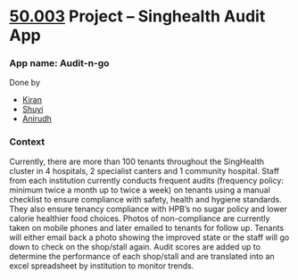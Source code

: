 # [50.003](https://istd.sutd.edu.sg/undergraduate/courses/50003-elements-of-software-construction) Project – Singhealth Audit App
### App name: Audit-n-go
Done by 
- [Kiran](https://github.com/KiranM27)
- [Shuyi](https://github.com/shuyi) 
- [Anirudh](https://github.com/Anirudh181001)

### Context
Currently, there are more than 100 tenants throughout the SingHealth cluster in 4 hospitals, 2 specialist canters and 1 community hospital. Staff from each institution currently conducts frequent audits (frequency policy: minimum twice a month up to twice a week) on tenants using a manual checklist to ensure compliance with safety, health and hygiene standards. They also ensure tenancy compliance with HPB’s no sugar policy and lower calorie healthier food choices. Photos of non-compliance are currently taken on mobile phones and later emailed to tenants for follow up. Tenants will either email back a photo showing the improved state or the staff will go down to check on the shop/stall again. Audit scores are added up to determine the performance of each shop/stall and are translated into an excel spreadsheet by institution to monitor trends. 
